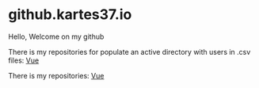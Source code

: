 # github.kartes37.io

Hello, Welcome on my github

There is my repositories for populate an active directory with users in .csv files: [Vue](https://github.com/Kartes37/Populate-an-active-Directory-by-script.git)

There is my repositories:  [Vue](https://github.com/Kartes37/ScriptAnalyse.git)
